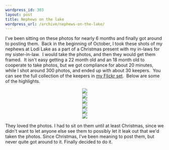 ```yaml
--- 
wordpress_id: 303
layout: post
title: Nephews on the lake
wordpress_url: /archive/nephews-on-the-lake/
---
```


<p>I&#39;ve been sitting on these photos for nearly 6 months and finally got around to posting them.&nbsp; Back in the beginning of October, I took these shots of my nephews at Lodi Lake as a part of a Christmas present with my in-laws for my sister-in-law.&nbsp; I would take the photos, and then they would get them framed.&nbsp; It isn&#39;t easy getting a 22 month old and an 18 month old to cooperate to take photos, but we got compliance for about 20 minutes, while I shot around 300 photos, and ended up with about 30 keepers.&nbsp; You can see the full collection of the keepers in <a href="http://flickr.com/photos/qgyen/sets/72157600043022071/">my Flickr set</a>.&nbsp; Below are some of the highlights.</p> <div align="center"><a href='http://static.flickr.com/176/443700447_133123379e_b.jpg' title='Looking out to the lake' details='http://www.flickr.com/photos/99026274@N00/443700447/' detailsText='Flickr page' rel='lightbox[nephews]'><img src='http://static.flickr.com/176/443700447_133123379e_m.jpg' border='0' class=''></a></div> <div align="center"><a href='http://static.flickr.com/171/443675118_5867327f74_b.jpg' title='Watching the ducks closely' details='http://www.flickr.com/photos/99026274@N00/443675118/' detailsText='Flickr page' rel='lightbox[nephews]'><img src='http://static.flickr.com/171/443675118_5867327f74_m.jpg' border='0' class=''></a></div> <div align="center"><a href='http://static.flickr.com/181/443674934_54c6335ffb_b.jpg' title='Cute smile 1' details='http://www.flickr.com/photos/99026274@N00/443674934/' detailsText='Flickr page' rel='lightbox[nephews]'><img src='http://static.flickr.com/181/443674934_54c6335ffb_m.jpg' border='0' class=''></a></div> <div align="center"><a href='http://static.flickr.com/192/443667661_baa5129f6c_b.jpg' title='Mid-throw' details='http://www.flickr.com/photos/99026274@N00/443667661/' detailsText='Flickr page' rel='lightbox[nephews]'><img src='http://static.flickr.com/192/443667661_baa5129f6c_m.jpg' border='0' class=''></a></div> <div align="center"><a href='http://static.flickr.com/172/443655720_4223757968_b.jpg' title='Fixed on the bread' details='http://www.flickr.com/photos/99026274@N00/443655720/' detailsText='Flickr page' rel='lightbox[nephews]'><img src='http://static.flickr.com/172/443655720_4223757968_m.jpg' border='0' class=''></a></div> <div align="center"><a href='http://static.flickr.com/199/443655708_e84aa6ac8a_b.jpg' title='Deep in throught' details='http://www.flickr.com/photos/99026274@N00/443655708/' detailsText='Flickr page' rel='lightbox[nephews]'><img src='http://static.flickr.com/199/443655708_e84aa6ac8a_m.jpg' border='0' class=''></a></div> <p>They loved the photos.  I had to sit on them until at least Christmas, since we didn&#39;t want to let anyone else see them to possibly let it leak out that we&#39;d taken the photos.  Since Christmas, I&#39;ve been meaning to post them, but never quite got around to it.  Finally decided to do it.</p>
         
